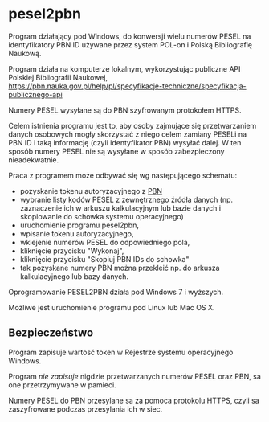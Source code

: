 # pesel2pbn


Program działający pod Windows, do konwersji wielu numerów PESEL na identyfikatory PBN ID używane przez system POL-on i Polską Bibliografię Naukową.

Program działa na komputerze lokalnym, wykorzystując publiczne API Polskiej Bibliografii Naukowej, https://pbn.nauka.gov.pl/help/pl/specyfikacje-techniczne/specyfikacja-publicznego-api

Numery PESEL wysyłane są do PBN szyfrowanym protokołem HTTPS. 

Celem istnienia programu jest to, aby osoby zajmujące się przetwarzaniem danych osobowych mogły skorzystać z niego celem zamiany PESELi na PBN ID i taką informację (czyli identyfikator PBN) wysyłać dalej. W ten sposób numery PESEL nie są wysyłane w sposób zabezpieczony nieadekwatnie. 

Praca z programem może odbywać się wg następującego schematu:
 - pozyskanie tokenu autoryzacyjnego z [PBN](http://pbn.nauka.gov.pl)
 - wybranie listy kodów PESEL z zewnętrznego źródła danych (np. zaznaczenie ich w arkuszu kalkulacyjnym lub bazie danych i skopiowanie do schowka systemu operacyjnego)
 - uruchomienie programu pesel2pbn,
 - wpisanie tokenu autoryzacyjnego, 
 - wklejenie numerów PESEL do odpowiedniego pola,
 - kliknięcie przycisku "Wykonaj",
 - kliknięcie przycisku "Skopiuj PBN IDs do schowka"
 - tak pozyskane numery PBN można przekleić np. do arkusza kalkulacyjnego lub bazy danych.

Oprogramowanie PESEL2PBN działa pod Windows 7 i wyższych.

Możliwe jest uruchomienie programu pod Linux lub Mac OS X. 

## Bezpieczeństwo

Program zapisuje wartosć token w Rejestrze systemu operacyjnego Windows.

Program *nie* *zapisuje* nigdzie przetwarzanych numerów PESEL oraz PBN, sa one przetrzymywane w pamieci. 

Numery PESEL do PBN przesylane sa za pomoca protokolu HTTPS, czyli sa zaszyfrowane podczas przesylania ich w siec. 
